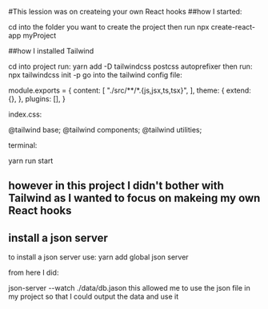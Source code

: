 #This lession was on createing your own React hooks
##how I started:

cd into the folder you want to create the project then run
npx create-react-app myProject

##how I installed Tailwind

cd into project
run:
yarn add -D tailwindcss postcss autoprefixer
then run:
npx tailwindcss init -p
go into the tailwind config file:

module.exports = {
content: [
"./src/**/*.{js,jsx,ts,tsx}",
],
theme: {
extend: {},
},
plugins: [],
}

index.css:

@tailwind base;
@tailwind components;
@tailwind utilities;

terminal:

yarn run start

## however in this project I didn't bother with Tailwind as I wanted to focus on makeing my own React hooks

## install a json server

to install a json server use:
yarn add global json server

from here I did:

json-server --watch ./data/db.jason
this allowed me to use the json file in my project so that I could output the data and use it
